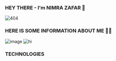 ### HEY THERE - I'm NIMRA ZAFAR  👋


![404]( https://user-images.githubusercontent.com/75243548/173020659-5ecf9886-eeb8-4431-b01b-b254e2d3e0d3.gif) 


### HERE IS SOME INFORMATION ABOUT ME 💁🏻

![image](https://user-images.githubusercontent.com/75243548/173019656-b185fb78-3f17-40a4-afb5-2dccb18b9967.png)                ![hi](https://user-images.githubusercontent.com/75243548/173044864-3f272dda-81d4-4f22-b3c4-26dd2bd71310.gif)

### TECHNOLOGIES  <img src="(https://user-images.githubusercontent.com/75243548/173045466-2f001bf4-6425-4cea-812a-c6a6f13073c0.png)" width="20" height="5">


